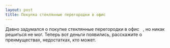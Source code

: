 ```yaml
---
layout: post 
title: Покупка стеклянные перегородки в офис ‌ ‌ 
--- 
```

Давно задумался о покупке стеклянные перегородки в офис ‌ ‌ , но никак решиться не мог. Теперь вот деньги появились, расскажите о преимуществах, недостатках, кто может.